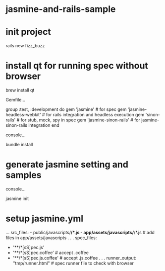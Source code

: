 jasmine-and-rails-sample
========================

# init project
rails new fizz_buzz


# install qt for running spec without browser
brew install qt

Gemfile...

group :test, :development do
  gem 'jasmine'                 # for spec
  gem 'jasmine-headless-webkit' # for rails integration and headless execution
  gem 'sinon-rails'             # for stub, mock, spy in spec
  gem 'jasmine-sinon-rails'     # for jasmine-sinon-rails integration
end

console...

bundle install

# generate jasmine setting and samples

console...

jasmine init

# setup jasmine.yml

...
src_files:
    - public/javascripts/**/*.js
    - app/assets/javascripts/**/*.js  # add files in app/assets/javascripts
.
.
.
spec_files:
  - '**/*[sS]pec.js'
  - '**/*[sS]pec.coffee'        # accept .coffee
  - '**/*[sS]pec.js.coffee'     # accept .js.coffee
.
.
.
runner_output: "tmp/runner.html"  # spec runner file to check with browser


